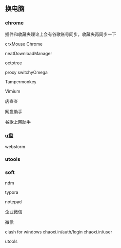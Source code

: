 ## 换电脑

### chrome

插件和收藏夹理论上会有谷歌账号同步，收藏夹再同步一下 

crxMouse Chrome

neatDownloadManager 

octotree

proxy switchyOmega

Tampermonkey

Vimium 

店查查

网盘助手

谷歌上网助手

### u盘

webstorm

### utools

### soft

ndm

typora

notepad

企业微信

微信

clash for windows     chaoxi.in/auth/login       chaoxi.in/user

utools



